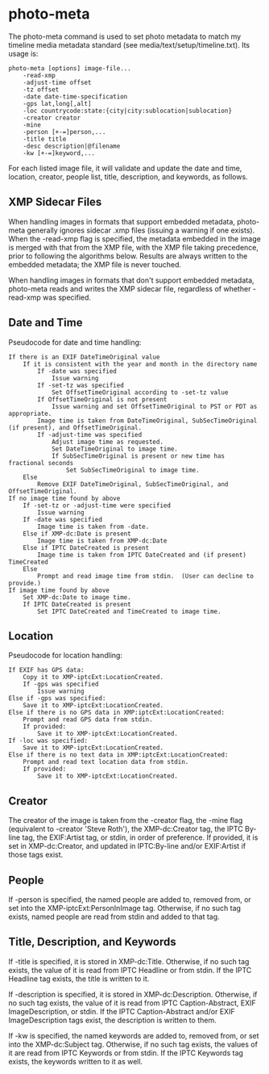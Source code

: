 # photo-meta

The photo-meta command is used to set photo metadata to match my timeline media
metadata standard (see media/text/setup/timeline.txt).  Its usage is:

```x
photo-meta [options] image-file...
    -read-xmp
    -adjust-time offset
    -tz offset
    -date date-time-specification
    -gps lat,long[,alt]
    -loc countrycode:state:{city|city:sublocation|sublocation}
    -creator creator
    -mine
    -person [+-=]person,...
    -title title
    -desc description|@filename
    -kw [+-=]keyword,...
```

For each listed image file, it will validate and update the date and time,
location, creator, people list, title, description, and keywords, as follows.

## XMP Sidecar Files

When handling images in formats that support embedded metadata, photo-meta
generally ignores sidecar .xmp files (issuing a warning if one exists).  When
the -read-xmp flag is specified, the metadata embedded in the image is merged
with that from the XMP file, with the XMP file taking precedence, prior to
following the algorithms below.  Results are always written to the embedded
metadata; the XMP file is never touched.

When handling images in formats that don't support embedded metadata, photo-meta
reads and writes the XMP sidecar file, regardless of whether -read-xmp was
specified.

## Date and Time

Pseudocode for date and time handling:

```x
If there is an EXIF DateTimeOriginal value
    If it is consistent with the year and month in the directory name
        If -date was specified
            Issue warning
        If -set-tz was specified
            Set OffsetTimeOriginal according to -set-tz value
        If OffsetTimeOriginal is not present
            Issue warning and set OffsetTimeOriginal to PST or PDT as appropriate.
        Image time is taken from DateTimeOriginal, SubSecTimeOriginal (if present), and OffsetTimeOriginal.
        If -adjust-time was specified
            Adjust image time as requested.
            Set DateTimeOriginal to image time.
            If SubSecTimeOriginal is present or new time has fractional seconds
                Set SubSecTimeOriginal to image time.
    Else
        Remove EXIF DateTimeOriginal, SubSecTimeOriginal, and OffsetTimeOriginal.
If no image time found by above
    If -set-tz or -adjust-time were specified
        Issue warning
    If -date was specified
        Image time is taken from -date.
    Else if XMP-dc:Date is present
        Image time is taken from XMP-dc:Date
    Else if IPTC DateCreated is present
        Image time is taken from IPTC DateCreated and (if present) TimeCreated
    Else
        Prompt and read image time from stdin.  (User can decline to provide.)
If image time found by above
    Set XMP-dc:Date to image time.
    If IPTC DateCreated is present
        Set IPTC DateCreated and TimeCreated to image time.
```

## Location

Pseudocode for location handling:

```x
If EXIF has GPS data:
    Copy it to XMP-iptcExt:LocationCreated.
    If -gps was specified
        Issue warning
Else if -gps was specified:
    Save it to XMP-iptcExt:LocationCreated.
Else if there is no GPS data in XMP:iptcExt:LocationCreated:
    Prompt and read GPS data from stdin.
    If provided:
        Save it to XMP-iptcExt:LocationCreated.
If -loc was specified:
    Save it to XMP-iptcExt:LocationCreated.
Else if there is no text data in XMP:iptcExt:LocationCreated:
    Prompt and read text location data from stdin.
    If provided:
        Save it to XMP-iptcExt:LocationCreated.
```

## Creator

The creator of the image is taken from the -creator flag, the -mine flag
(equivalent to -creator 'Steve Roth'), the XMP-dc:Creator tag, the IPTC By-line
tag, the EXIF:Artist tag, or stdin, in order of preference.  If provided, it is
set in XMP-dc:Creator, and updated in IPTC:By-line and/or EXIF:Artist if those
tags exist.

## People

If -person is specified, the named people are added to, removed from, or set
into the XMP-iptcExt:PersonInImage tag.  Otherwise, if no such tag exists,
named people are read from stdin and added to that tag.

## Title, Description, and Keywords

If -title is specified, it is stored in XMP-dc:Title.  Otherwise, if no such tag
exists, the value of it is read from IPTC Headline or from stdin.  If the IPTC
Headline tag exists, the title is written to it.

If -description is specified, it is stored in XMP-dc:Description.  Otherwise, if
no such tag exists, the value of it is read from IPTC Caption-Abstract, EXIF
ImageDescription, or stdin.  If the IPTC Caption-Abstract and/or EXIF
ImageDescription tags exist, the description is written to them.

If -kw is specified, the named keywords are added to, removed from, or set into
the XMP-dc:Subject tag.  Otherwise, if no such tag exists, the values of it are
read from IPTC Keywords or from stdin.  If the IPTC Keywords tag exists, the
keywords written to it as well.

